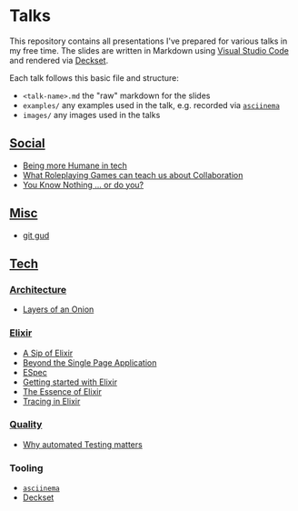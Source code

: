 # Talks

This repository contains all presentations I've prepared for various talks in my free time. The slides are written in Markdown using [Visual Studio Code][vscode] and rendered via [Deckset][deckset].

Each talk follows this basic file and structure:

- `<talk-name>.md` the "raw" markdown for the slides
- `examples/` any examples used in the talk, e.g. recorded via [`asciinema`][asciinema]
- `images/` any images used in the talks

## [Social](social)
- [Being more Humane in tech](social/being-more-humane-in-tech)
- [What Roleplaying Games can teach us about Collaboration](social/roleplaying-games-and-collaboration)
- [You Know Nothing ... or do you?](social/you-know-nothing)

## [Misc](tech/misc)
- [git gud](tech/misc/git-gud)

## [Tech](tech)
### [Architecture](tech/architecture)
- [Layers of an Onion](tech/architecture/layers-of-an-onion)

### [Elixir](tech/elixir)
- [A Sip of Elixir](tech/elixir/a-sip-of-elixir)
- [Beyond the Single Page Application](tech/elixir/phoenix-live-view)
- [ESpec](tech/elixir/espec)
- [Getting started with Elixir](tech/elixir/getting-started-with-elixir)
- [The Essence of Elixir](tech/elixir/the-essence-of-elixir)
- [Tracing in Elixir](tech/elixir/tracing-in-elixir)

### [Quality](tech/quality)
- [Why automated Testing matters](tech/quality/testing)

### Tooling

- [`asciinema`][asciinema]
- [Deckset][deckset]

[asciinema]: https://asciinema.org/
[deckset]: https://www.decksetapp.com/
[vscode]: https://code.visualstudio.com/
